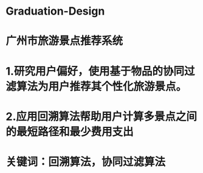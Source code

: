 # Graduation-Design
# 广州市旅游景点推荐系统
# 1.研究用户偏好，使用基于物品的协同过滤算法为用户推荐其个性化旅游景点。
# 2.应用回溯算法帮助用户计算多景点之间的最短路径和最少费用支出
# 关键词：回溯算法，协同过滤算法
